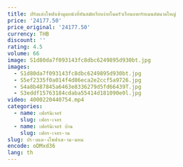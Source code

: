 ```yaml
---
title: ปรับแต่งโซฟาเข้ามุมหนังที่ทันสมัยเรียบง่ายในครัวเรือนอพาร์ทเมนต์ขนาดใหญ่
price: '24177.50'
price_original: '24177.50'
currency: THB
discount: ''
rating: 4.5
volume: 66
image: S1d80da7f093143fc8dbc6249895d930bt.jpg
images:
  - S1d80da7f093143fc8dbc6249895d930bt.jpg
  - S5ef2335f0a014f4d86eca2e2ccf5a9726.jpg
  - S4a8b487845a6463e8336279d5fd66439T.jpg
  - S3eddf15763184cdaba55414d181090e0l.jpg
video: 4000220440754.mp4
categories:
  - name: เฟอร์นิเจอร์
    slug: เฟอร-เจอร
  - name: เฟอร์นิเจอร์ บ้าน
    slug: เฟอร-เจอร-าน
slug: ปร-บแต-งโซฟาเข-าม-มหน
encode: oDMxd36
lang: th
---
```

  